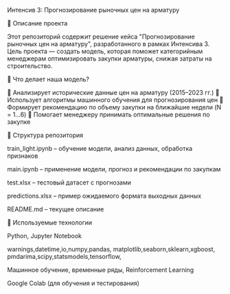 Интенсив 3: Прогнозирование рыночных цен на арматуру

📌 Описание проекта

Этот репозиторий содержит решение кейса "Прогнозирование рыночных цен на арматуру", разработанного в рамках Интенсива 3. Цель проекта — создать модель, которая поможет категорийным менеджерам оптимизировать закупки арматуры, снижая затраты на строительство.

🚀 Что делает наша модель?

🔹 Анализирует исторические данные цен на арматуру (2015–2023 гг.)
🔹 Использует алгоритмы машинного обучения для прогнозирования цен
🔹 Формирует рекомендацию по объему закупки на ближайшие недели (N = 1...6)
🔹 Помогает менеджеру принимать оптимальные решения по закупке

📂 Структура репозитория

train_light.ipynb – обучение модели, анализ данных, обработка признаков

main.ipynb – применение модели, прогноз и рекомендации по закупкам

test.xlsx – тестовый датасет с прогнозами

predictions.xlsx – пример ожидаемого формата выходных данных

README.md – текущее описание


🔧 Используемые технологии

Python, Jupyter Notebook

warnings,datetime,io,numpy,pandas,
matplotlib,seaborn,sklearn,xgboost,
pmdarima,scipy,statsmodels,tensorflow,

Машинное обучение, временные ряды, Reinforcement Learning

Google Colab (для обучения и тестирования)
